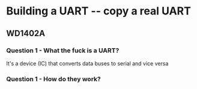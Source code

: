 # Building a UART -- copy a real UART

## WD1402A

### Question 1 - What the fuck is a UART?

It's a device (IC) that converts data buses to serial and vice versa

### Question 1 - How do they work?

